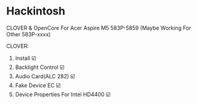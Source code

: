 # Hackintosh
CLOVER &amp; OpenCore For Acer Aspire M5 583P-5859 (Maybe Working For Other 583P-xxxx)

CLOVER:
  1. Install ☑️
  2. Backlight Control ☑️
  3. Audio Card(ALC 282) ☑️
  4. Fake Device EC ☑️
  5. Device Properties For Intel HD4400 ☑️
